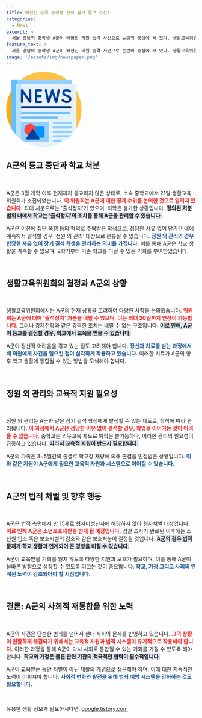 ```yaml
---
title: 배현진 습격 중학생 전학 불가 통보 수신!
categories:
  - News
excerpt: >
  서울 강남의 중학생 A군이 배현진 의원 습격 사건으로 논란의 중심에 서 있다. 생활교육위원회가 동의를 얻어 출석 정지 처분을 검토했지만, 강제전학은 피하며 2학기부터 학교에 돌아올 수 있는 상황이다. A군의 형사처벌 여부는 어떻게 될까? 클릭해 자세히 알아보세요!
feature_text: >
  서울 강남의 중학생 A군이 배현진 의원 습격 사건으로 논란의 중심에 서 있다. 생활교육위원회가 동의를 얻어 출석 정지 처분을 검토했지만, 강제전학은 피하며 2학기부터 학교에 돌아올 수 있는 상황이다. A군의 형사처벌 여부는 어떻게 될까? 클릭해 자세히 알아보세요!
image: '/assets/img/newspaper.png'
---
```


<p><img src="/assets/img/newspaper.png" alt="kimp 속보" /></p>

<h2 data-ke-size="size26">A군의 등교 중단과 학교 처분</h2>

<p data-ke-size="size16">&nbsp;</p>   

<p>A군은 3월 개학 이후 현재까지 등교하지 않은 상태로, 소속 중학교에서 21일 생활교육위원회가 소집되었습니다. <b><span style="color: #ee2323;">이 위원회는 A군에 대한 징계 수위를 논의한 것으로 알려져 있습니다.</span></b> 최대 처분으로는 '출석정지'가 있으며, 퇴학은 불가한 상황입니다. <b><span style="background-color: #21538527;">정의된 처분 범위 내에서 학교는 ‘출석정지’의 조치를 통해 A군을 관리할 수 있습니다.</span></b> </p>

<p>A군은 이전에 집단 폭행 등의 혐의로 주목받은 학생으로, 정당한 사유 없이 단기간 내에 계속해서 결석할 경우 ‘정원 외 관리’ 대상으로 분류될 수 있습니다. <b><span style="color: #1a5490;">정원 외 관리의 경우 합당한 사유 없이 장기 결석 학생을 관리하는 의미를 가집니다.</span></b> 이를 통해 A군은 학교 생활을 계속할 수 있으며, 2학기부터 기존 학교를 다닐 수 있는 기회를 부여받았습니다.</p>

<p data-ke-size="size16">&nbsp;</p>   

<h2 data-ke-size="size26">생활교육위원회의 결정과 A군의 상황</h2>

<p data-ke-size="size16">&nbsp;</p> 

<p>생활교육위원회에서는 A군의 현재 상황을 고려하여 다양한 사항을 논의했습니다. <b><span style="color: #ee2323;">위원회는 A군에 대해 '출석정지' 처분을 내릴 수 있으며, 이는 최대 30일까지 연장이 가능합니다.</span></b> 그러나 강제전학과 같은 강력한 조치는 내릴 수 없는 구조입니다. <b><span style="background-color: #21538527;">이로 인해, A군이 등교를 결심할 경우, 학교에서 교육을 받을 수 있습니다.</span></b> </p>

<p>A군이 정신적 어려움을 겪고 있는 점도 고려해야 합니다. <b><span style="color: #1a5490;">정신과 치료를 받는 과정에서 배 의원에게 사건을 일으킨 점이 심각하게 작용하고 있습니다.</span></b> 이러한 치료가 A군의 향후 학교 생활에 통합될 수 있는 방법을 모색해야 합니다.</p>

<p data-ke-size="size16">&nbsp;</p>   

<h2 data-ke-size="size26">정원 외 관리와 교육적 지원 필요성</h2>

<p data-ke-size="size16">&nbsp;</p> 

<p>정원 외 관리는 A군과 같은 장기 결석 학생에게 발생할 수 있는 제도로, 학칙에 따라 관리됩니다. <b><span style="color: #ee2323;">이 과정에서 A군은 정당한 이유 없이 결석할 경우, 학업을 이어가는 것이 어려울 수 있습니다.</span></b> 중학교는 의무교육 제도로 퇴학은 불가능하나, 이러한 관리의 필요성이 급증하고 있습니다. <b><span style="background-color: #21538527;">따라서 교육적 지원이 반드시 필요합니다.</span></b> </p>

<p>A군의 가족은 3~5월간의 출결로 학교장 재량에 의해 출결을 인정받은 상황입니다. <b><span style="color: #1a5490;">이와 같은 지원이 A군에게 필요한 교육적 자원과 시스템으로 이어질 수 있습니다.</span></b> </p>

<p data-ke-size="size16">&nbsp;</p>   

<h2 data-ke-size="size26">A군의 법적 처벌 및 향후 행동</h2>

<p data-ke-size="size16">&nbsp;</p> 

<p>A군은 법적 측면에서 만 15세로 형사미성년자에 해당하지 않아 형사처벌 대상입니다. <b><span style="color: #ee2323;">이로 인해 A군은 소년보호재판을 받게 될 예정입니다.</span></b> 검찰 조사가 완료된 이후에는 소년원 입소 혹은 보호시설의 감호와 같은 보호처분이 결정될 것입니다. <b><span style="background-color: #21538527;">A군의 경우 법적 문제가 학교 생활과 연계되어 큰 영향을 미칠 수 있습니다.</span></b> </p>

<p>A군이 교육받을 기회를 잃지 않도록 다양한 지원과 보호가 필요하며, 이를 통해 A군이 올바른 방향으로 성장할 수 있도록 이끄는 것이 중요합니다. <b><span style="color: #1a5490;">학교, 가정 그리고 사회의 연계된 노력이 강조되어야 할 시점입니다.</span></b> </p>

<p data-ke-size="size16">&nbsp;</p>   

<h2 data-ke-size="size26">결론: A군의 사회적 재통합을 위한 노력</h2>

<p data-ke-size="size16">&nbsp;</p> 

<p>A군의 사건은 단순한 범죄를 넘어서 현대 사회의 문제를 반영하고 있습니다. <b><span style="color: #ee2323;">그의 상황이 원활하게 해결되기 위해서는 교육적 지원과 법적 시스템이 유기적으로 작용해야 합니다.</span></b> 이러한 과정을 통해 A군이 다시 사회로 통합될 수 있는 기회를 가질 수 있도록 해야 합니다. <b><span style="background-color: #21538527;">학교와 가정은 물론 관련 기관의 적극적인 협력이 필수적입니다.</span></b> </p>

<p>A군이 교육받는 동안 처벌이 아닌 재활의 개념으로 접근해야 하며, 이에 대한 지속적인 노력이 이뤄져야 합니다. <b><span style="color: #1a5490;">사회적 변화와 발전을 위해 범죄 예방 시스템을 강화하는 것도 필요합니다.</span></b> </p>

<p data-ke-size="size16">&nbsp;</p>
유용한 생활 정보가 필요하시다면, <a href="https://qoogle.tistory.com" rel="dofollow">qoogle.tistory.com</a>


